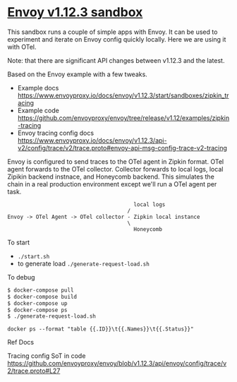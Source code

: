 # [Envoy v1.12.3 sandbox](./envoy-1.12.3)
This sandbox runs a couple of simple apps with Envoy. It can be used to experiment and iterate on Envoy config quickly locally. Here we are using it with OTel.


Note: that there are significant API changes between v1.12.3 and the latest.

Based on the Envoy example with a few tweaks.
- Example docs https://www.envoyproxy.io/docs/envoy/v1.12.3/start/sandboxes/zipkin_tracing
- Example code https://github.com/envoyproxy/envoy/tree/release/v1.12/examples/zipkin-tracing
- Envoy tracing config docs https://www.envoyproxy.io/docs/envoy/v1.12.3/api-v2/config/trace/v2/trace.proto#envoy-api-msg-config-trace-v2-tracing

Envoy is configured to send traces to the OTel agent in Zipkin format. OTel agent forwards to the OTel collector. Collector forwards to local logs, local Zipikin backend instnace, and Honeycomb backend. This simulates the chain in a real production environment except we'll run a OTel agent per task.

```
                                        local logs
                                      /
Envoy -> OTel Agent -> OTel collector - Zipkin local instance
                                      \ 
                                        Honeycomb
```


To start 
- `./start.sh`
- to generate load `./generate-request-load.sh`


To debug 
```sh
$ docker-compose pull
$ docker-compose build
$ docker-compose up
$ docker-compose ps
$ ./generate-request-load.sh
```
`docker ps --format "table {{.ID}}\t{{.Names}}\t{{.Status}}"`

Ref Docs


Tracing config SoT in code https://github.com/envoyproxy/envoy/blob/v1.12.3/api/envoy/config/trace/v2/trace.proto#L27